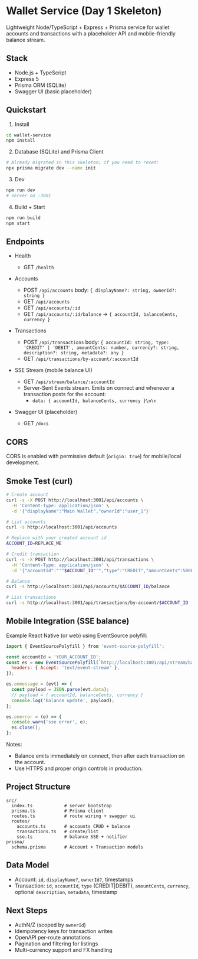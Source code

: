 # Wallet Service (Day 1 Skeleton)

Lightweight Node/TypeScript + Express + Prisma service for wallet accounts and transactions with a placeholder API and mobile-friendly balance stream.

## Stack
- Node.js + TypeScript
- Express 5
- Prisma ORM (SQLite)
- Swagger UI (basic placeholder)

## Quickstart

1) Install

```bash
cd wallet-service
npm install
```

2) Database (SQLite) and Prisma Client

```bash
# Already migrated in this skeleton; if you need to reset:
npx prisma migrate dev --name init
```

3) Dev

```bash
npm run dev
# server on :3001
```

4) Build + Start

```bash
npm run build
npm start
```

## Endpoints

- Health
  - GET `/health`

- Accounts
  - POST `/api/accounts` body: `{ displayName?: string, ownerId?: string }`
  - GET `/api/accounts`
  - GET `/api/accounts/:id`
  - GET `/api/accounts/:id/balance` -> `{ accountId, balanceCents, currency }`

- Transactions
  - POST `/api/transactions` body: `{ accountId: string, type: 'CREDIT' | 'DEBIT', amountCents: number, currency?: string, description?: string, metadata?: any }`
  - GET `/api/transactions/by-account/:accountId`

- SSE Stream (mobile balance UI)
  - GET `/api/stream/balance/:accountId`
  - Server-Sent Events stream. Emits on connect and whenever a transaction posts for the account:
    - `data: { accountId, balanceCents, currency }\n\n`

- Swagger UI (placeholder)
  - GET `/docs`

## CORS
CORS is enabled with permissive default (`origin: true`) for mobile/local development.

## Smoke Test (curl)

```bash
# Create account
curl -s -X POST http://localhost:3001/api/accounts \
  -H 'Content-Type: application/json' \
  -d '{"displayName":"Main Wallet","ownerId":"user_1"}'

# List accounts
curl -s http://localhost:3001/api/accounts

# Replace with your created account id
ACCOUNT_ID=REPLACE_ME

# Credit transaction
curl -s -X POST http://localhost:3001/api/transactions \
  -H 'Content-Type: application/json' \
  -d '{"accountId":"'"$ACCOUNT_ID"'","type":"CREDIT","amountCents":5000,"description":"Top-up"}'

# Balance
curl -s http://localhost:3001/api/accounts/$ACCOUNT_ID/balance

# List transactions
curl -s http://localhost:3001/api/transactions/by-account/$ACCOUNT_ID
```

## Mobile Integration (SSE balance)

Example React Native (or web) using EventSource polyfill:

```javascript
import { EventSourcePolyfill } from 'event-source-polyfill';

const accountId = 'YOUR_ACCOUNT_ID';
const es = new EventSourcePolyfill(`http://localhost:3001/api/stream/balance/${accountId}`, {
  headers: { Accept: 'text/event-stream' },
});

es.onmessage = (evt) => {
  const payload = JSON.parse(evt.data);
  // payload = { accountId, balanceCents, currency }
  console.log('balance update', payload);
};

es.onerror = (e) => {
  console.warn('sse error', e);
  es.close();
};
```

Notes:
- Balance emits immediately on connect, then after each transaction on the account.
- Use HTTPS and proper origin controls in production.

## Project Structure

```
src/
  index.ts            # server bootstrap
  prisma.ts           # Prisma client
  routes.ts           # route wiring + swagger ui
  routes/
    accounts.ts       # accounts CRUD + balance
    transactions.ts   # create/list
    sse.ts            # balance SSE + notifier
prisma/
  schema.prisma       # Account + Transaction models
```

## Data Model
- Account: `id`, `displayName?`, `ownerId?`, timestamps
- Transaction: `id`, `accountId`, `type` (CREDIT|DEBIT), `amountCents`, `currency`, optional `description`, `metadata`, timestamp

## Next Steps
- AuthN/Z (scoped by `ownerId`)
- Idempotency keys for transaction writes
- OpenAPI per-route annotations
- Pagination and filtering for listings
- Multi-currency support and FX handling